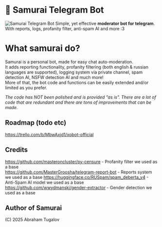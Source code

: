 # 👹 Samurai Telegram Bot
![Samurai Telegram Bot](https://i.imgur.com/S9BPDMt.jpeg "te")
Simple, yet effective **moderator bot for telegram**.  
With reports, logs, profanity filter, anti-spam AI and more :3

# What samurai do?
Samurai is a personal bot, made for easy chat auto-moderation.  
It adds reporting functionality, profanity filtering (both english & russian languages are supported), logging system via private channel, spam detection AI, NSFW detection AI and much more!  
More of that, the bot code and functions can be easily extended and/or limited as you prefer.  

*The code has NOT been polished and is provided "as is". There are a lot of code that are redundant and there are tons of improvements that can be made.*

## Roadmap (todo etc)
https://trello.com/b/MbwAxjd1/xobot-official

## Credits
https://github.com/masteroncluster/py-censure - Profanity filter we used as a base  
https://github.com/MasterGroosha/telegram-report-bot - Reports system we used as a base
https://huggingface.co/RUSpam/spam_deberta_v4 - Anti-Spam AI model we used as a base
https://github.com/wwydmanski/gender-extractor - Gender detection we used as a base

## Author of Samurai

(C) 2025 Abraham Tugalov
